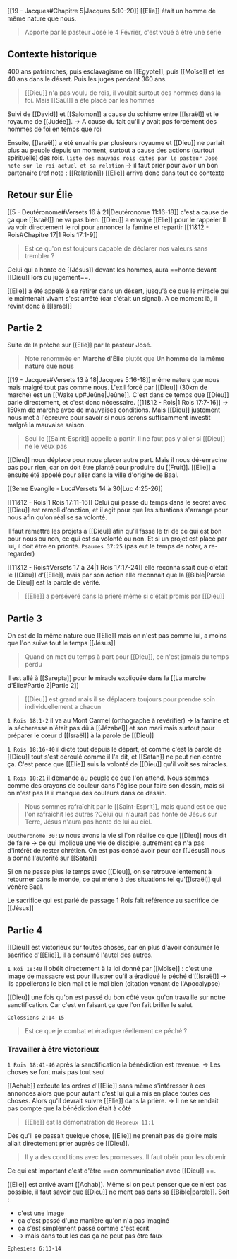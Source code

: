 [[19 - Jacques#Chapitre 5|Jacques 5:10-20]] [[Elie]] était un homme de même nature que nous.
> Apporté par le pasteur José le 4 Février, c'est voué à être une série
## Contexte historique
400 ans patriarches, puis esclavagisme en [[Egypte]], puis [[Moïse]] et les 40 ans dans le désert. Puis les juges pendant 360 ans.

> [[Dieu]] n'a pas voulu de rois, il voulait surtout des hommes dans la foi. Mais [[Saül]] a été placé par les hommes

Suivi de [[David]] et [[Salomon]] a cause du schisme entre [[Israël]] et le royaume de [[Judée]]. 
-> A cause du fait qu'il y avait pas forcément des hommes de foi en temps que roi

Ensuite, [[Israël]] a été envahie par plusieurs royaume et [[Dieu]] ne parlait plus au peuple depuis un moment, surtout a cause des actions (surtout spirituelle) des rois.
`liste des mauvais rois cités par le pasteur José`
`note sur le roi actuel et sa relation` -> il faut prier pour avoir un bon partenaire (ref note : [[Relation]])
[[Elie]] arriva donc dans tout ce contexte
## Retour sur Élie
[[5 - Deutéronome#Versets 16 à 21|Deutéronome 11:16-18]] c'est a cause de ça que [[Israël]] ne va pas bien. [[Dieu]] a envoyé [[Elie]] pour le rappeler
Il va voir directement le roi pour annoncer la famine et repartir [[11&12 - Rois#Chapitre 17|1 Rois 17:1-9]]
> Est ce qu'on est toujours capable de déclarer nos valeurs sans trembler ?

Celui qui a honte de [[Jésus]] devant les hommes, aura ==honte devant [[Dieu]] lors du jugement==.

[[Elie]] a été appelé à se retirer dans un désert, jusqu'à ce que le miracle qui le maintenait vivant s'est arrêté (car c'était un signal). A ce moment là, il revint donc à [[Israël]]

## Partie 2
Suite de la prêche sur [[Elie]] par le pasteur José.
> Note renommée en **Marche d'Élie** plutôt que **Un homme de la même nature que nous**

[[19 - Jacques#Versets 13 à 18|Jacques 5:16-18]] même nature que nous mais malgré tout pas comme nous.
L'exil forcé par [[Dieu]] (30km de marche) est un [[Wake up#Jeûne|Jeûne]]. C'est dans ce temps que [[Dieu]] parle directement, et c'est donc nécessaire.
[[11&12 - Rois|1 Rois 17:7-16]] -> 150km de marche avec de mauvaises conditions. Mais [[Dieu]] justement nous met à l'épreuve pour savoir si nous serons suffisamment investit malgré la mauvaise saison.
> Seul le [[Saint-Esprit]] appelle a partir. Il ne faut pas y aller si [[Dieu]] ne le veux pas

[[Dieu]] nous déplace pour nous placer autre part. Mais il nous dé-enracine pas pour rien, car on doit être planté pour produire du [[Fruit]].
[[Elie]] a ensuite été appelé pour aller dans la ville d'origine de Baal.

[[3eme Evangile - Luc#Versets 14 à 30|Luc 4:25-26]]

[[11&12 - Rois|1 Rois 17:11-16]] Celui qui passe du temps dans le secret avec [[Dieu]] est rempli d'onction, et il agit pour que les situations s'arrange pour nous afin qu'on réalise sa volonté.

Il faut remettre les projets a [[Dieu]] afin qu'il fasse le tri de ce qui est bon pour nous ou non, ce qui est sa volonté ou non. Et si un projet est placé par lui, il doit être en priorité.
`Psaumes 37:25` (pas eut le temps de noter, a re-regarder)

[[11&12 - Rois#Versets 17 à 24|1 Rois 17:17-24]] elle reconnaissait que c'était le [[Dieu]] d'[[Elie]], mais par son action elle reconnait que la [[Bible|Parole de Dieu]] est la parole de vérité.
> [[Elie]] a persévéré dans la prière même si c'était promis par [[Dieu]]
## Partie 3
On est de la même nature que [[Elie]] mais on n'est pas comme lui, a moins que l'on suive tout le temps [[Jésus]]

> Quand on met du temps à part pour [[Dieu]], ce n'est jamais du temps perdu

Il est allé à [[Sarepta]] pour le miracle expliquée dans la [[La marche d'Élie#Partie 2|Partie 2]]
>[[Dieu]] est grand mais il se déplacera toujours pour prendre soin individuellement a chacun

`1 Rois 18:1-2` il va au Mont Carmel (orthographe à revérifier)
-> la famine et la sécheresse n'était pas dû à [[Jézabel]] et son mari mais surtout pour préparer le cœur d'[[Israël]] à la parole de [[Dieu]]

`1 Rois 18:16-40` il dicte tout depuis le départ, et comme c'est la parole de [[Dieu]] tout s'est déroulé comme il l'a dit, et [[Satan]] ne peut rien contre ça.
C'est parce que [[Elie]] suis la volonté de [[Dieu]] qu'il voit ses miracles.

`1 Rois 18:21` il demande au peuple ce que l'on attend. Nous sommes comme des crayons de couleur dans l'église pour faire son dessin, mais si on n'est pas là il manque des couleurs dans ce dessin.
> Nous sommes rafraîchit par le [[Saint-Esprit]], mais quand est ce que l'on rafraîchit les autres ?Celui qui n'aurait pas honte de Jésus sur Terre, Jésus n'aura pas honte de lui au ciel.

`Deutheronome 30:19` nous avons la vie si l'on réalise ce que [[Dieu]] nous dit de faire -> ce qui implique une vie de disciple, autrement ça n'a pas d'intérêt de rester chrétien.
On est pas censé avoir peur car [[Jésus]] nous a donné l'autorité sur [[Satan]]

Si on ne passe plus le temps avec [[Dieu]], on se retrouve lentement à retourner dans le monde, ce qui mène à des situations tel qu'[[Israël]] qui vénère Baal.

Le sacrifice qui est parlé de passage 1 Rois fait référence au sacrifice de [[Jésus]]
## Partie 4
[[Dieu]] est victorieux sur toutes choses, car en plus d'avoir consumer le sacrifice d'[[Elie]], il a consumé l'autel des autres.

`1 Roi 18:40` il obéit directement à la loi donné par [[Moïse]] : c'est une image de massacre est pour illustrer qu'il a éradiqué le péché d'[[Israël]]
-> ils appellerons le bien mal et le mal bien (citation venant de l'Apocalypse)

[[Dieu]] une fois qu'on est passé du bon côté veux qu'on travaille sur notre sanctification. Car c'est en faisant ça que l'on fait briller le salut.

`Colossiens 2:14-15`
> Est ce que je combat et éradique réellement ce péché ?

### Travailler à être victorieux
`1 Rois 18:41-46` après la sanctification la bénédiction est revenue.
-> Les choses se font mais pas tout seul

[[Achab]] exécute les ordres d'[[Elie]] sans même s'intéresser à ces annonces alors que pour autant c'est lui qui a mis en place toutes ces choses. Alors qu'il devrait suivre [[Elie]] dans la prière.
-> Il ne se rendait pas compte que la bénédiction était à côté

> [[Elie]] est la démonstration de `Hebreux 11:1`

Dès qu'il se passait quelque chose, [[Elie]] ne prenait pas de gloire mais allait directement prier auprès de [[Dieu]].
> Il y a des conditions avec les promesses. Il faut obéir pour les obtenir

Ce qui est important c'est d'être ==en communication avec [[Dieu]] ==.

[[Elie]] est arrivé avant [[Achab]]. Même si on peut penser que ce n'est pas possible, il faut savoir que [[Dieu]] ne ment pas dans sa [[Bible|parole]]. Soit :
- c'est une image
- ça c'est passé d'une manière qu'on n'a pas imaginé
- ça s'est simplement passé comme c'est écrit
- -> mais dans tout les cas ça ne peut pas être faux

`Ephesiens 6:13-14` 